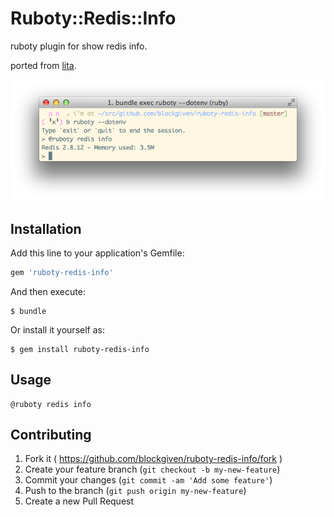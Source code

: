# Ruboty::Redis::Info

ruboty plugin for show redis info.

ported from [lita](https://github.com/jimmycuadra/lita/blob/8dd9a8c744f649a5cfe171f984d941d66e4d14ad/lib/lita/handlers/info.rb).

![screenshot](screenshot.png)

## Installation

Add this line to your application's Gemfile:

```ruby
gem 'ruboty-redis-info'
```

And then execute:

    $ bundle

Or install it yourself as:

    $ gem install ruboty-redis-info

## Usage

    @ruboty redis info

## Contributing

1. Fork it ( https://github.com/blockgiven/ruboty-redis-info/fork )
2. Create your feature branch (`git checkout -b my-new-feature`)
3. Commit your changes (`git commit -am 'Add some feature'`)
4. Push to the branch (`git push origin my-new-feature`)
5. Create a new Pull Request
